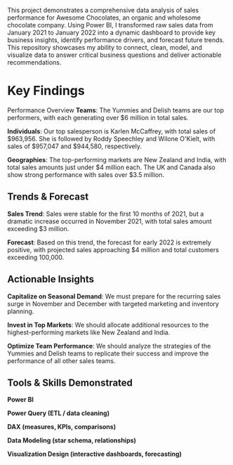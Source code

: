 This project demonstrates a comprehensive data analysis of sales performance for Awesome Chocolates, an organic and wholesome chocolate company. Using Power BI, I transformed raw sales data from January 2021 to January 2022 into a dynamic dashboard to provide key business insights, identify performance drivers, and forecast future trends. This repository showcases my ability to connect, clean, model, and visualize data to answer critical business questions and deliver actionable recommendations.

# Key Findings
Performance Overview
**Teams**: The Yummies and Delish teams are our top performers, with each generating over $6 million in total sales.

**Individuals**: Our top salesperson is Karlen McCaffrey, with total sales of $963,956. She is followed by Roddy Speechley and Wilone O'Kielt, with sales of $957,047 and $944,580, respectively.

**Geographies**: The top-performing markets are New Zealand and India, with total sales amounts just under $4 million each. The UK and Canada also show strong performance with sales over $3.5 million.

## Trends & Forecast
**Sales Trend**: Sales were stable for the first 10 months of 2021, but a dramatic increase occurred in November 2021, with total sales amount exceeding $3 million.

**Forecast**: Based on this trend, the forecast for early 2022 is extremely positive, with projected sales approaching $4 million and total customers exceeding 100,000.


## Actionable Insights
**Capitalize on Seasonal Demand**: We must prepare for the recurring sales surge in November and December with targeted marketing and inventory planning.

**Invest in Top Markets**: We should allocate additional resources to the highest-performing markets like New Zealand and India.

**Optimize Team Performance**: We should analyze the strategies of the Yummies and Delish teams to replicate their success and improve the performance of all other sales teams.

## Tools & Skills Demonstrated

**Power BI**

**Power Query (ETL / data cleaning)**

**DAX (measures, KPIs, comparisons)**

**Data Modeling (star schema, relationships)**

**Visualization Design (interactive dashboards, forecasting)**
